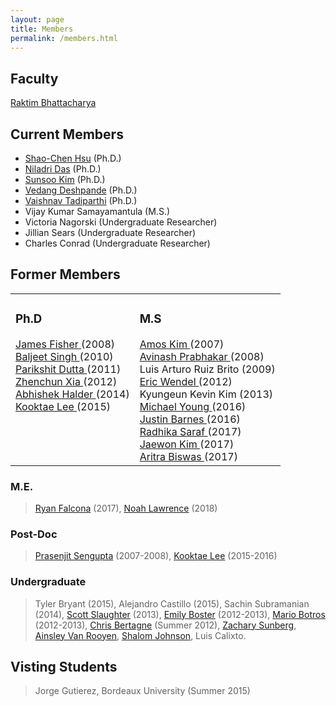 ```yaml
---
layout: page
title: Members
permalink: /members.html
---
```


## Faculty
[Raktim Bhattacharya](http://engineering.tamu.edu/aerospace/people/rbhattacharya)
<!--- [Full CV](/pdfs/raktim-cv.pdf) -->

## Current Members
* [Shao-Chen Hsu](https://www.linkedin.com/pub/hsu-shao-chen/87/b98/b74) (Ph.D.)
* [Niladri Das](https://www.linkedin.com/in/niladri-das-40b55020) (Ph.D.)
* [Sunsoo Kim](https://www.linkedin.com/in/sunsoo-kim-1222a511b) (Ph.D.)
* [Vedang Deshpande](https://www.linkedin.com/in/vedang-deshpande/) (Ph.D.)
* [Vaishnav Tadiparthi](https://www.linkedin.com/in/vaishnav-tadiparthi-0453b923/) (Ph.D.)
* Vijay Kumar Samayamantula (M.S.)
* Victoria Nagorski (Undergraduate Researcher)
* Jillian Sears (Undergraduate Researcher)
* Charles Conrad (Undergraduate Researcher)

## Former Members

<table>
 <td valign="top"> 
 <h3> Ph.D </h3>
 <a href="https://www.linkedin.com/in/james-fisher-0ba9798b"> James Fisher </a> (2008) <br>
 <a href="http://www.linkedin.com/pub/baljeet-singh/18/9b8/903"> Baljeet Singh </a> (2010) <br>
 <a href="http://www.linkedin.com/pub/parikshit-dutta/13/62b/7a8"> Parikshit Dutta </a> (2011) <br>
 <a href="http://www.linkedin.com/pub/zhenchun-xia/10/633/129"> Zhenchun Xia </a> (2012) <br>
 <a href="https://www.abhishekhalder.org"> Abhishek Halder </a> (2014) <br>
 <a href="https://sites.google.com/view/kooktaelee"> Kooktae Lee </a> (2015)
 </td>
 <td valign="top">
 <h3> M.S </h3>
 <a href="http://www.linkedin.com/pub/amos-kim/2b/63a/69"> Amos Kim </a> (2007) <br>
 <a href="http://www.linkedin.com/pub/avinash-prabhakar/4/3b3/464"> Avinash Prabhakar </a> (2008) <br>
 Luis Arturo Ruiz Brito (2009) <br>
 <a href="hhttp://www.linkedin.com/in/ericdbw"> Eric Wendel </a> (2012) <br>
 Kyungeun Kevin Kim (2013) <br>
 <a href="http://www.linkedin.com/pub/michael-young/76/119/738?trk=pub-pbmap"> Michael Young </a> (2016)<br>
 <a href="https://www.linkedin.com/in/justinbarnes2013"> Justin Barnes </a> (2016)<br>
 <a href="https://in.linkedin.com/in/radhika-saraf-93232498"> Radhika Saraf </a> (2017)<br>
 <a href="https://www.linkedin.com/in/jwkim8804"> Jaewon Kim </a> (2017) <br>
 <a href="https://www.linkedin.com/in/aritrabiswas"> Aritra Biswas </a> (2017) <br>
 </td>
</table>

### M.E.
> [Ryan Falcona](https://www.linkedin.com/in/ryan-falcona-952316146/) (2017), [Noah Lawrence](https://www.linkedin.com/in/noah-lawrence-abab34171) (2018) 


### Post-Doc
> [Prasenjit Sengupta](http://www.linkedin.com/in/prasenjitsengupta) (2007-2008), [Kooktae Lee](https://sites.google.com/view/kooktaelee) (2015-2016)


### Undergraduate 
> Tyler Bryant (2015), Alejandro Castillo (2015), Sachin Subramanian (2014), [Scott Slaughter](http://www.linkedin.com/pub/scott-slaughter/31/4a9/ba0) (2013), [Emily Boster](http://www.linkedin.com/pub/emily-boster/80/183/b89) (2012-2013), [Mario Botros](http://www.linkedin.com/pub/mario-botros/51/6b2/559) (2012-2013), [Chris Bertagne](http://www.linkedin.com/pub/christopher-bertagne/63/2b9/711) (Summer 2012), [Zachary Sunberg](http://www.linkedin.com/pub/zachary-sunberg/24/669/540), [Ainsley Van Rooyen](http://www.linkedin.com/pub/ainsley-van-rooyen/32/59b/715), [Shalom Johnson](http://www.linkedin.com/pub/shalom-johnson/25/135/55), Luis Calixto.

## Visting Students
> Jorge Gutierez, Bordeaux University (Summer 2015)

